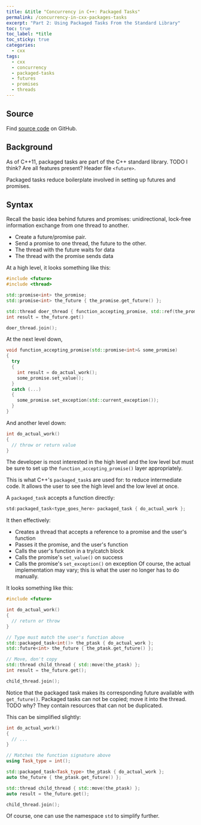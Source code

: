 ```yaml
---
title: &title "Concurrency in C++: Packaged Tasks"
permalink: /concurrency-in-cxx-packages-tasks
excerpt: "Part 2: Using Packaged Tasks From the Standard Library"
toc: true
toc_label: *title
toc_sticky: true
categories:
  - cxx
tags:
  - cxx
  - concurrency
  - packaged-tasks
  - futures
  - promises
  - threads
---
```


## Source

Find [source code](https://github.com/KevinWMatthews/cxx-concurrency) on GitHub.


## Background

As of C++11, packaged tasks are part of the C++ standard library.
TODO I think? Are all features present?
Header file `<future>`.

Packaged tasks reduce boilerplate involved in setting up futures and promises.

## Syntax

Recall the basic idea behind futures and promises: unidirectional, lock-free
information exchange from one thread to another.

  * Create a future/promise pair.
  * Send a promise to one thread, the future to the other.
  * The thread with the future waits for data
  * The thread with the promise sends data

At a high level, it looks something like this:
```c++
#include <future>
#include <thread>

std::promise<int> the_promise;
std::promise<int> the_future { the_promise.get_future() };

std::thread doer_thread { function_accepting_promise, std::ref(the_promise) };
int result = the_future.get()

doer_thread.join();
```

At the next level down,
```c++
void function_accepting_promise(std::promise<int>& some_promise)
{
  try
  {
    int result = do_actual_work();
    some_promise.set_value();
  }
  catch (...)
  {
    some_promise.set_exception(std::current_exception());
  }
}
```

And another level down:
```c++
int do_actual_work()
{
  // throw or return value
}
```

The developer is most interested in the high level and the low level but must
be sure to set up the `function_accepting_promise()` layer appropriately.

This is what C++'s `packaged_task`s are used for: to reduce intermediate code.
It allows the user to see the high level and the low level at once.

A `packaged_task` accepts a function directly:
```c++
std:packaged_task<type_goes_here> packaged_task { do_actual_work };
```

It then effectively:
  * Creates a thread that accepts a reference to a promise and the user's function
  * Passes it the promise, and the user's function
  * Calls the user's function in a try/catch block
  * Calls the promise's `set_value()` on success
  * Calls the promise's `set_exception()` on exception
Of course, the actual implementation may vary; this is what the user no longer
has to do manually.

It looks something like this:

```c++
#include <future>

int do_actual_work()
{
  // return or throw
}

// Type must match the user's function above
std::packaged_task<int()> the_ptask { do_actual_work };
std::future<int> the_future { the_ptask.get_future() };

// Move, don't copy
std::thread child_thread { std::move(the_ptask) };
int result = the_future.get();

child_thread.join();
```

Notice that the packaged task makes its corresponding future available with
`get_future()`.
Packaged tasks can not be copied; move it into the thread.
TODO why? They contain resources that can not be duplicated.


This can be simplified slightly:
```c++
int do_actual_work()
{
  // ...
}

// Matches the function signature above
using Task_type = int();

std::packaged_task<Task_type> the_ptask { do_actual_work };
auto the_future { the_ptask.get_future() };

std::thread child_thread { std::move(the_ptask) };
auto result = the_future.get();

child_thread.join();
```

Of course, one can use the namespace `std` to simplify further.
